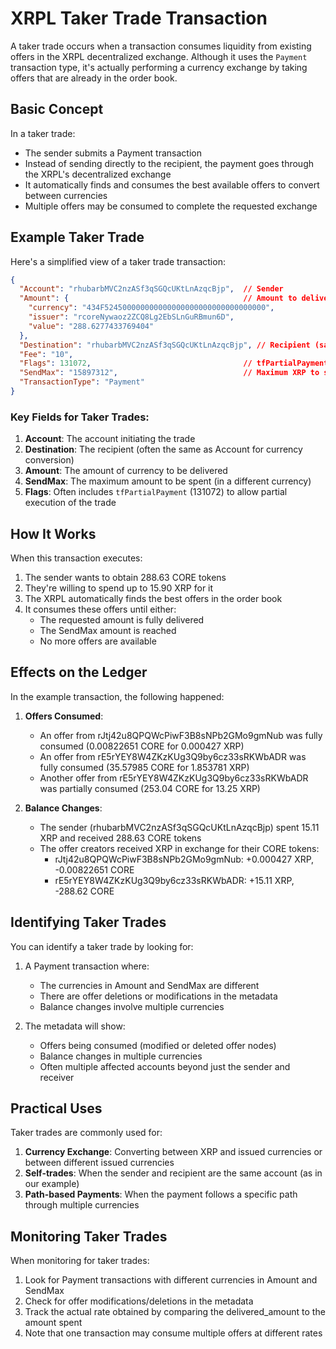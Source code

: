 # XRPL Taker Trade Transaction

A taker trade occurs when a transaction consumes liquidity from existing offers in the XRPL decentralized exchange. Although it uses the `Payment` transaction type, it's actually performing a currency exchange by taking offers that are already in the order book.

## Basic Concept

In a taker trade:
- The sender submits a Payment transaction
- Instead of sending directly to the recipient, the payment goes through the XRPL's decentralized exchange
- It automatically finds and consumes the best available offers to convert between currencies
- Multiple offers may be consumed to complete the requested exchange

## Example Taker Trade

Here's a simplified view of a taker trade transaction:

```json
{
  "Account": "rhubarbMVC2nzASf3qSGQcUKtLnAzqcBjp",  // Sender
  "Amount": {                                       // Amount to deliver
    "currency": "434F524500000000000000000000000000000000",
    "issuer": "rcoreNywaoz2ZCQ8Lg2EbSLnGuRBmun6D",
    "value": "288.6277433769404"
  },
  "Destination": "rhubarbMVC2nzASf3qSGQcUKtLnAzqcBjp", // Recipient (same as sender in this case)
  "Fee": "10",
  "Flags": 131072,                                  // tfPartialPayment flag (allows partial payments)
  "SendMax": "15897312",                            // Maximum XRP to spend (in drops)
  "TransactionType": "Payment"
}
```

### Key Fields for Taker Trades:

1. **Account**: The account initiating the trade
2. **Destination**: The recipient (often the same as Account for currency conversion)
3. **Amount**: The amount of currency to be delivered
4. **SendMax**: The maximum amount to be spent (in a different currency)
5. **Flags**: Often includes `tfPartialPayment` (131072) to allow partial execution of the trade

## How It Works

When this transaction executes:

1. The sender wants to obtain 288.63 CORE tokens
2. They're willing to spend up to 15.90 XRP for it
3. The XRPL automatically finds the best offers in the order book
4. It consumes these offers until either:
   - The requested amount is fully delivered
   - The SendMax amount is reached
   - No more offers are available

## Effects on the Ledger

In the example transaction, the following happened:

1. **Offers Consumed**:
   - An offer from rJtj42u8QPQWcPiwF3B8sNPb2GMo9gmNub was fully consumed (0.00822651 CORE for 0.000427 XRP)
   - An offer from rE5rYEY8W4ZKzKUg3Q9by6cz33sRKWbADR was fully consumed (35.57985 CORE for 1.853781 XRP)
   - Another offer from rE5rYEY8W4ZKzKUg3Q9by6cz33sRKWbADR was partially consumed (253.04 CORE for 13.25 XRP)

2. **Balance Changes**:
   - The sender (rhubarbMVC2nzASf3qSGQcUKtLnAzqcBjp) spent 15.11 XRP and received 288.63 CORE tokens
   - The offer creators received XRP in exchange for their CORE tokens:
     - rJtj42u8QPQWcPiwF3B8sNPb2GMo9gmNub: +0.000427 XRP, -0.00822651 CORE
     - rE5rYEY8W4ZKzKUg3Q9by6cz33sRKWbADR: +15.11 XRP, -288.62 CORE

## Identifying Taker Trades

You can identify a taker trade by looking for:

1. A Payment transaction where:
   - The currencies in Amount and SendMax are different
   - There are offer deletions or modifications in the metadata
   - Balance changes involve multiple currencies

2. The metadata will show:
   - Offers being consumed (modified or deleted offer nodes)
   - Balance changes in multiple currencies
   - Often multiple affected accounts beyond just the sender and receiver

## Practical Uses

Taker trades are commonly used for:

1. **Currency Exchange**: Converting between XRP and issued currencies or between different issued currencies
2. **Self-trades**: When the sender and recipient are the same account (as in our example)
3. **Path-based Payments**: When the payment follows a specific path through multiple currencies

## Monitoring Taker Trades

When monitoring for taker trades:

1. Look for Payment transactions with different currencies in Amount and SendMax
2. Check for offer modifications/deletions in the metadata
3. Track the actual rate obtained by comparing the delivered_amount to the amount spent
4. Note that one transaction may consume multiple offers at different rates

